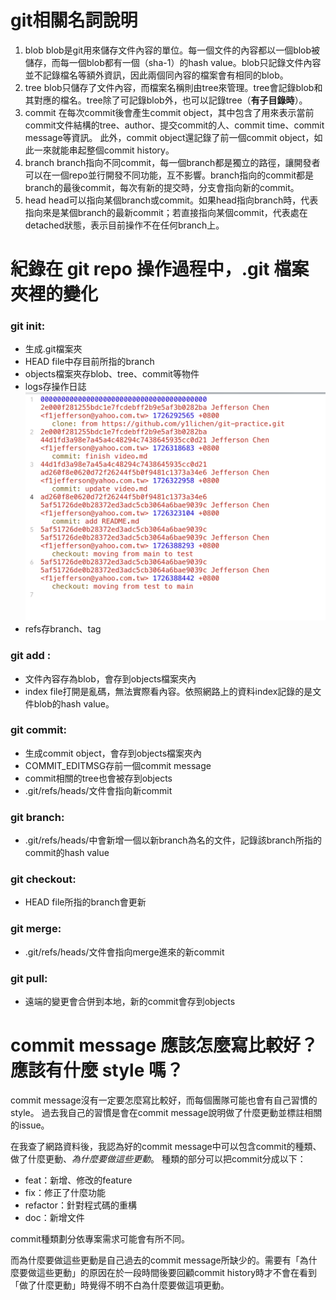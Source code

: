 # git相關名詞說明
1. blob
blob是git用來儲存文件內容的單位。每一個文件的內容都以一個blob被儲存，而每一個blob都有一個（sha-1）的hash value。blob只記錄文件內容並不記錄檔名等額外資訊，因此兩個同內容的檔案會有相同的blob。
2. tree
blob只儲存了文件內容，而檔案名稱則由tree來管理。tree會記錄blob和其對應的檔名。tree除了可記錄blob外，也可以記錄tree（**有子目錄時**）。
3. commit
在每次commit後會產生commit object，其中包含了用來表示當前commit文件結構的tree、author、提交commit的人、commit time、commit message等資訊。
此外，commit object還記錄了前一個commit object，如此一來就能串起整個commit history。
4. branch
branch指向不同commit，每一個branch都是獨立的路徑，讓開發者可以在一個repo並行開發不同功能，互不影響。branch指向的commit都是branch的最後commit，每次有新的提交時，分支會指向新的commit。
5. head
head可以指向某個branch或commit。如果head指向branch時，代表指向來是某個branch的最新commit；若直接指向某個commit，代表處在detached狀態，表示目前操作不在任何branch上。

# 紀錄在 git repo 操作過程中，.git 檔案夾裡的變化

### git init:
- 生成.git檔案夾
- HEAD file中存目前所指的branch
- objects檔案夾存blob、tree、commit等物件
- logs存操作日誌
![logs.png](./images/log.png)
- refs存branch、tag
### git add <file>:
- 文件內容存為blob，會存到objects檔案夾內
- index file打開是亂碼，無法實際看內容。依照網路上的資料index記錄的是文件blob的hash value。
### git commit:
- 生成commit object，會存到objects檔案夾內
- COMMIT_EDITMSG存前一個commit message
- commit相關的tree也會被存到objects
- .git/refs/heads/<branch name>文件會指向新commit
### git branch:
- .git/refs/heads/中會新增一個以新branch為名的文件，記錄該branch所指的commit的hash value
### git checkout:
- HEAD file所指的branch會更新
### git merge:
- .git/refs/heads/<branch name>文件會指向merge進來的新commit
### git pull:
- 遠端的變更會合併到本地，新的commit會存到objects
# commit message 應該怎麼寫比較好？應該有什麼 style 嗎？
commit message沒有一定要怎麼寫比較好，而每個團隊可能也會有自己習慣的style。
過去我自己的習慣是會在commit message說明做了什麼更動並標註相關的issue。 
 
 在我查了網路資料後，我認為好的commit message中可以包含commit的種類、做了什麼更動、*為什麼要做這些更動*。
 種類的部分可以把commit分成以下：
 - feat：新增、修改的feature
 - fix：修正了什麼功能
 - refactor：針對程式碼的重構
 - doc：新增文件 
 
 commit種類劃分依專案需求可能會有所不同。
 
 而為什麼要做這些更動是自己過去的commit message所缺少的。需要有「為什麼要做這些更動」的原因在於一段時間後要回顧commit history時才不會在看到「做了什麼更動」時覺得不明不白為什麼要做這項更動。
